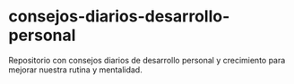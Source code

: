 # consejos-diarios-desarrollo-personal
Repositorio con consejos diarios de desarrollo personal y crecimiento para mejorar nuestra rutina y mentalidad.
